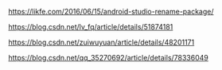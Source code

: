 https://likfe.com/2016/06/15/android-studio-rename-package/

https://blog.csdn.net/lv_fq/article/details/51874181

https://blog.csdn.net/zuiwuyuan/article/details/48201171

https://blog.csdn.net/qq_35270692/article/details/78336049
